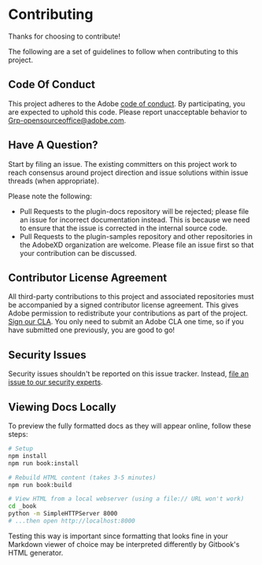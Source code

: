 # Contributing

Thanks for choosing to contribute!

The following are a set of guidelines to follow when contributing to this project.

## Code Of Conduct

This project adheres to the Adobe [code of conduct](CODE_OF_CONDUCT.md). By participating,
you are expected to uphold this code. Please report unacceptable behavior to
[Grp-opensourceoffice@adobe.com](mailto:Grp-opensourceoffice@adobe.com).

## Have A Question?

Start by filing an issue. The existing committers on this project work to reach
consensus around project direction and issue solutions within issue threads
(when appropriate).

Please note the following:

* Pull Requests to the plugin-docs repository will be rejected; please file an issue for incorrect documentation instead. This is because we need to ensure that the issue is corrected in the internal source code.
* Pull Requests to the plugin-samples repository and other repositories in the AdobeXD organization are welcome. Please file an issue first so that your contribution can be discussed.

## Contributor License Agreement

All third-party contributions to this project and associated repositories must be accompanied by a signed contributor
license agreement. This gives Adobe permission to redistribute your contributions
as part of the project. [Sign our CLA](http://opensource.adobe.com/cla.html). You
only need to submit an Adobe CLA one time, so if you have submitted one previously,
you are good to go!

## Security Issues

Security issues shouldn't be reported on this issue tracker. Instead, [file an issue to our security experts](https://helpx.adobe.com/security/alertus.html).

## Viewing Docs Locally

To preview the fully formatted docs as they will appear online, follow these steps:

```bash
# Setup
npm install
npm run book:install

# Rebuild HTML content (takes 3-5 minutes)
npm run book:build

# View HTML from a local webserver (using a file:// URL won't work)
cd _book
python -m SimpleHTTPServer 8000
# ...then open http://localhost:8000
```

Testing this way is important since formatting that looks fine in your Markdown viewer of choice may be interpreted differently by Gitbook's HTML generator.
